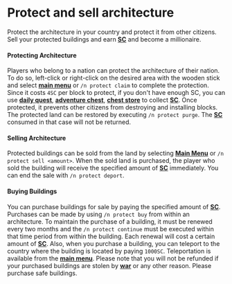 # Protect and sell architecture
Protect the architecture in your country and protect it from other citizens. Sell your protected buildings and earn [**SC**](/guide/currency) and become a millionaire.

#### Protecting Architecture

Players who belong to a nation can protect the architecture of their nation. To do so, left-click or right-click on the desired area with the wooden stick and select [**main menu**](/*guide/menu) or ```/n protect claim``` to complete the protection. Since it costs ``4SC`` per block to protect, if you don't have enough SC, you can use [**daily quest**](/guide/dailyquest), [**adventure chest**](/guide/adventurechest), [**chest store**](/guide/chestshop) to collect [**SC**](/guide/currency). Once protected, it prevents other citizens from destroying and installing blocks. The protected land can be restored by executing ```/n protect purge```. The [**SC**](/guide/currency) consumed in that case will not be returned.


#### Selling Architecture

Protected buildings can be sold from the land by selecting [**Main Menu**](/guide/menu) or ```/n protect sell <amount>```. When the sold land is purchased, the player who sold the building will receive the specified amount of [**SC**](/guide/currency) immediately. You can end the sale with ```/n protect deport```.


#### Buying Buildings

You can purchase buildings for sale by paying the specified amount of [**SC**](/guide/currency). Purchases can be made by using ``/n protect buy`` from within an architecture. To maintain the purchase of a building, it must be renewed every two months and the ``/n protect continue`` must be executed within that time period from within the building. Each renewal will cost a certain amount of [**SC**](/guide/currency). Also, when you purchase a building, you can teleport to the country where the building is located by paying ``1000SC``. Teleportation is available from the [**main menu**](/guide/menu). Please note that you will not be refunded if your purchased buildings are stolen by [**war**](/guide/war) or any other reason. Please purchase safe buildings.

